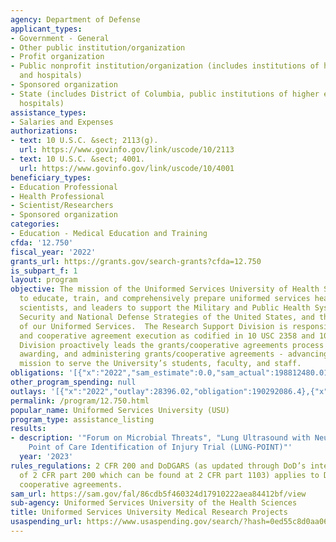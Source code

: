 ```yaml
---
agency: Department of Defense
applicant_types:
- Government - General
- Other public institution/organization
- Profit organization
- Public nonprofit institution/organization (includes institutions of higher education
  and hospitals)
- Sponsored organization
- State (includes District of Columbia, public institutions of higher education and
  hospitals)
assistance_types:
- Salaries and Expenses
authorizations:
- text: 10 U.S.C. &sect; 2113(g).
  url: https://www.govinfo.gov/link/uscode/10/2113
- text: 10 U.S.C. &sect; 4001.
  url: https://www.govinfo.gov/link/uscode/10/4001
beneficiary_types:
- Education Professional
- Health Professional
- Scientist/Researchers
- Sponsored organization
categories:
- Education - Medical Education and Training
cfda: '12.750'
fiscal_year: '2022'
grants_url: https://grants.gov/search-grants?cfda=12.750
is_subpart_f: 1
layout: program
objective: The mission of the Uniformed Services University of Health Sciences is
  to educate, train, and comprehensively prepare uniformed services health professionals,
  scientists, and leaders to support the Military and Public Health Systems, the National
  Security and National Defense Strategies of the United States, and the readiness
  of our Uniformed Services.  The Research Support Division is responsible for grant
  and cooperative agreement execution as codified in 10 USC 2358 and 10 USC 2113(g).  The
  Division proactively leads the grants/cooperative agreements process - announcing,
  awarding, and administering grants/cooperative agreements - advancing the Agency’s
  mission to serve the University’s students, faculty, and staff.
obligations: '[{"x":"2022","sam_estimate":0.0,"sam_actual":198812480.01,"usa_spending_actual":195738305.12},{"x":"2023","sam_estimate":397243206.92,"sam_actual":0.0,"usa_spending_actual":359158582.28},{"x":"2024","sam_estimate":397243206.92,"sam_actual":0.0,"usa_spending_actual":460812490.83}]'
other_program_spending: null
outlays: '[{"x":"2022","outlay":28396.02,"obligation":190292086.4},{"x":"2023","outlay":85616.03,"obligation":379462483.45},{"x":"2024","outlay":0.0,"obligation":413492264.0}]'
permalink: /program/12.750.html
popular_name: Uniformed Services University (USU)
program_type: assistance_listing
results:
- description: '"Forum on Microbial Threats", "Lung Ultrasound with Neural Net Generated
    Point of Care Identification of Injury Trial (LUNG-POINT)"'
  year: '2023'
rules_regulations: 2 CFR 200 and DoDGARS (as updated through DoD’s interim implementation
  of 2 CFR part 200 which can be found at 2 CFR part 1103) applies to DoD grants and
  cooperative agreements.
sam_url: https://sam.gov/fal/86cdb5f460324d17910222aea84412bf/view
sub-agency: Uniformed Services University of the Health Sciences
title: Uniformed Services University Medical Research Projects
usaspending_url: https://www.usaspending.gov/search/?hash=0ed55c8d0aa062c1efac225904a622b6
---
```

